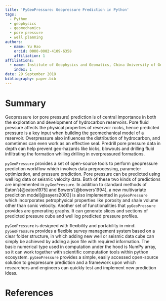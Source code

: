 ```yaml
---
title: 'PyGeoPressure: Geopressure Prediction in Python'
tags:
  - Python
  - geophysics
  - geomechanics
  - pore pressure
  - well planning
authors:
  - name: Yu Hao
    orcid: 0000-0002-4109-6358
    affiliation: 1
affiliations:
  - name: Institute of Geophysics and Geomatics, China University of Geosciences
    index: 1
date: 29 September 2018
bibliography: paper.bib
---
```


# Summary

Geopressure (or pore pressure) prediction is of central importance in both the exploration and development of hydrocarbon reservoirs. Pore fluid pressure affects the physical properties of reservoir rocks, hence predicted pressure is a key input when building the geomechanical model of a reservoir. Overpressure also influences the distribution of hydrocarbon, and sometimes can even work as an effective seal. Predrill pore pressure data in depth can help prevent geo-hazards like kicks, blowouts and drilling fluid infiltrating the formation whiling drilling in overpressured formations.

``pyGeoPressure`` provides a set of open-source tools to perform geopressure prediction workflow which involves data preprocessing, parameter optimization, and pressure prediction. Pore pressure can be predicted using well log data or seismic velocity data. Both of these two kinds of predictions are implemented in ``pyGeoPressure``. In addition to standard methods of Eaton’s[@eaton1975] and Bowers’[@bowers1994], a new multivariate prediction model[@sayers2003] is also implemented in ``pyGeoPressure`` which incorporates petrophysical properties like porosity and shale volume other than sonic velocity. Another set of functionalities that ``pyGeoPressure`` provides are generating graphs. It can generate slices and sections of predicted pressure cube and well log predicted pressure profiles.

``pyGeoPressure`` is designed with flexibility and portability in mind. ``pyGeoPressure`` provides a flexible survey management system based on a clear folder structure, in which adding new well or seismic data cube can simply be achieved by adding a json file with required information. The basic numerical type used in computation under the hood is NumPy array, so it can work together with scientific computation tools within python ecosystem. ``pyGeoPressure`` provides a simple, easily accessed open-source solution to geopressure prediction and a framework upon which researchers and engineers can quickly test and implement new prediction ideas.

# References
